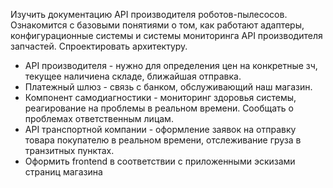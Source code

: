 Изучить документацию API производителя роботов-пылесосов.
Ознакомится с базовыми понятиями о том, как работают адаптеры, конфигурационные системы и системы мониторинга API производителя запчастей.
Спроектировать архитектуру.

* API производителя - нужно для определения цен на конкретные зч, текущее наличиена складе, ближайшая отправка.
* Платежный шлюз - связь с банком, обслуживающий наш магазин.
* Компонент самодиагностики - мониторинг здоровья системы, реагирование на проблемы в реальном времени. Сообщать о проблемах ответственным лицам.
* API транспортной компании - оформление заявок на отправку товара покупателю в реальном времени, отслеживание груза в транзитных пунктах.
* Оформить frontend в соответствии с приложенными эскизами страниц магазина